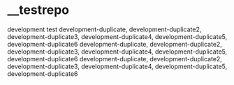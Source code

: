 # __testrepo
development test
development-duplicate, development-duplicate2, development-duplicate3, development-duplicate4, development-duplicate5, development-duplicate6
development-duplicate, development-duplicate2, development-duplicate3, development-duplicate4, development-duplicate5, development-duplicate6
development-duplicate, development-duplicate2, development-duplicate3, development-duplicate4, development-duplicate5, development-duplicate6